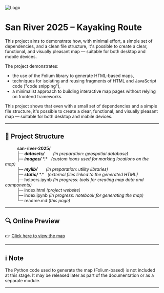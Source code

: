 ![Logo](../main/assets/images/small-whale.png)
# San River 2025 – Kayaking Route

This project aims to demonstrate how, with minimal effort, a simple set of dependencies, and a clean file structure, it's possible to create a clear, functional, and visually pleasant map — suitable for both desktop and mobile devices.

The project demonstrates:

- the use of the Folium library to generate HTML-based maps,
- techniques for isolating and reusing fragments of HTML and JavaScript code ("code snipping"),
- a minimalist approach to building interactive map pages without relying on frontend frameworks.

This project shows that even with a small set of dependencies and a simple file structure, it's possible to create a clear, functional, and visually pleasant map — suitable for both desktop and mobile devices.

---

## 📁 Project Structure

&nbsp; &nbsp; &nbsp; &nbsp; &nbsp; __san-river-2025/__  <br/>
&nbsp; &nbsp; &nbsp; &nbsp; &nbsp; ├─ ___datasets/___   &nbsp; &nbsp; &nbsp; _(in preparation: geospatial database)_ <br/>
&nbsp; &nbsp; &nbsp; &nbsp; &nbsp; ├─ ___images/___ *.\*  &nbsp; _(custom icons used for marking locations on the map)_ <br/>
&nbsp; &nbsp; &nbsp; &nbsp; &nbsp; ├─ ___mylib/___  &nbsp; &nbsp; &nbsp; _(in preparation: utility libraries)_<br/>
&nbsp; &nbsp; &nbsp; &nbsp; &nbsp; ├─ ___static/___ *.\* &nbsp; _(external files linked to the generated HTML)_ <br/>
&nbsp; &nbsp; &nbsp; &nbsp; &nbsp; ├─ helpers.ipynb _(in progress: tools for creating map data and components)_ <br/>
&nbsp; &nbsp; &nbsp; &nbsp; &nbsp; ├─ index.html _(project website)_ <br/>
&nbsp; &nbsp; &nbsp; &nbsp; &nbsp; ├─ index.ipynb _(in progress: notebook for generating the map)_ <br/>
&nbsp; &nbsp; &nbsp; &nbsp; &nbsp; └─ readme.md  (_this page)_<br/>

---

## 🔍 Online Preview

👉 [Click here to view the map](https://stansy60.github.io/floatigans/san-river-2025/)

---

## ℹ️ Note

The Python code used to generate the map (Folium-based) is not included at this stage. It may be released later as part of the documentation or as a separate module.

---


